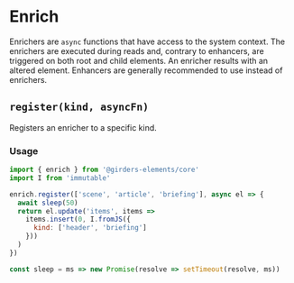 # Enrich

Enrichers are `async` functions that have access to the system context. The enrichers are executed during reads and, contrary to enhancers, are triggered on both root and child elements. An enricher results with an altered element. Enhancers are generally recommended to use instead of enrichers.

## `register(kind, asyncFn)`

Registers an enricher to a specific kind.

### Usage

```javascript
import { enrich } from '@girders-elements/core'
import I from 'immutable'

enrich.register(['scene', 'article', 'briefing'], async el => {
  await sleep(50)
  return el.update('items', items =>
    items.insert(0, I.fromJS({
      kind: ['header', 'briefing']
    }))
  )
})

const sleep = ms => new Promise(resolve => setTimeout(resolve, ms))
```
